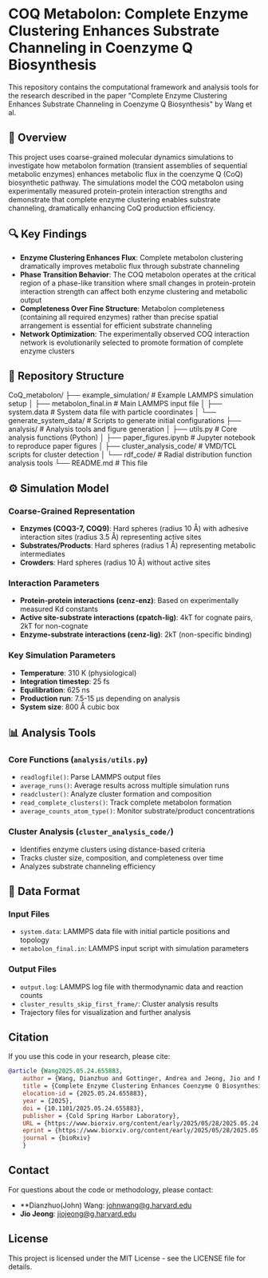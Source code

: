 # COQ Metabolon: Complete Enzyme Clustering Enhances Substrate Channeling in Coenzyme Q Biosynthesis

This repository contains the computational framework and analysis tools for the research described in the paper "Complete Enzyme Clustering Enhances Substrate Channeling in Coenzyme Q Biosynthesis" by Wang et al.

## 📖 Overview

This project uses coarse-grained molecular dynamics simulations to investigate how metabolon formation (transient assemblies of sequential metabolic enzymes) enhances metabolic flux in the coenzyme Q (CoQ) biosynthetic pathway. The simulations model the COQ metabolon using experimentally measured protein-protein interaction strengths and demonstrate that complete enzyme clustering enables substrate channeling, dramatically enhancing CoQ production efficiency.

## 🔍 Key Findings

- **Enzyme Clustering Enhances Flux**: Complete metabolon clustering dramatically improves metabolic flux through substrate channeling
- **Phase Transition Behavior**: The COQ metabolon operates at the critical region of a phase-like transition where small changes in protein-protein interaction strength can affect both enzyme clustering and metabolic output
- **Completeness Over Fine Structure**: Metabolon completeness (containing all required enzymes) rather than precise spatial arrangement is essential for efficient substrate channeling
- **Network Optimization**: The experimentally observed COQ interaction network is evolutionarily selected to promote formation of complete enzyme clusters

## 📁 Repository Structure
CoQ_metabolon/
├── example_simulation/          # Example LAMMPS simulation setup
│   ├── metabolon_final.in       # Main LAMMPS input file
│   ├── system.data              # System data file with particle coordinates
│   └── generate_system_data/   # Scripts to generate initial configurations
├── analysis/                    # Analysis tools and figure generation
│   ├── utils.py                 # Core analysis functions (Python)
│   ├── paper_figures.ipynb     # Jupyter notebook to reproduce paper figures
│   ├── cluster_analysis_code/  # VMD/TCL scripts for cluster detection
│   └── rdf_code/                # Radial distribution function analysis tools
└── README.md                    # This file


## ⚙️ Simulation Model

### Coarse-Grained Representation
- **Enzymes (COQ3-7, COQ9)**: Hard spheres (radius 10 Å) with adhesive interaction sites (radius 3.5 Å) representing active sites
- **Substrates/Products**: Hard spheres (radius 1 Å) representing metabolic intermediates
- **Crowders**: Hard spheres (radius 10 Å) without active sites

### Interaction Parameters
- **Protein-protein interactions (εenz-enz)**: Based on experimentally measured Kd constants
- **Active site-substrate interactions (εpatch-lig)**: 4kT for cognate pairs, 2kT for non-cognate
- **Enzyme-substrate interactions (εenz-lig)**: 2kT (non-specific binding)

### Key Simulation Parameters
- **Temperature**: 310 K (physiological)
- **Integration timestep**: 25 fs
- **Equilibration**: 625 ns
- **Production run**: 7.5-15 μs depending on analysis
- **System size**: 800 Å cubic box

## 📊 Analysis Tools

### Core Functions (`analysis/utils.py`)
- `readlogfile()`: Parse LAMMPS output files
- `average_runs()`: Average results across multiple simulation runs
- `readcluster()`: Analyze cluster formation and composition
- `read_complete_clusters()`: Track complete metabolon formation
- `average_counts_atom_type()`: Monitor substrate/product concentrations

### Cluster Analysis (`cluster_analysis_code/`)
- Identifies enzyme clusters using distance-based criteria
- Tracks cluster size, composition, and completeness over time
- Analyzes substrate channeling efficiency

## 📂 Data Format

### Input Files
- `system.data`: LAMMPS data file with initial particle positions and topology
- `metabolon_final.in`: LAMMPS input script with simulation parameters

### Output Files
- `output.log`: LAMMPS log file with thermodynamic data and reaction counts
- `cluster_results_skip_first_frame/`: Cluster analysis results
- Trajectory files for visualization and further analysis

## Citation

If you use this code in your research, please cite:
```bibtex
@article {Wang2025.05.24.655883,
	author = {Wang, Dianzhuo and Gottinger, Andrea and Jeong, Jio and Nicoll, Callum R. and Liu, Junlang and Kadav, Tereza and Cecchini, Domiziana and Malatesta, Marco and Heck, Albert J.R. and Mattevi, Andrea and Shakhnovich, Eugene},
	title = {Complete Enzyme Clustering Enhances Coenzyme Q Biosynthesis via Substrate Channeling},
	elocation-id = {2025.05.24.655883},
	year = {2025},
	doi = {10.1101/2025.05.24.655883},
	publisher = {Cold Spring Harbor Laboratory},
	URL = {https://www.biorxiv.org/content/early/2025/05/28/2025.05.24.655883},
	eprint = {https://www.biorxiv.org/content/early/2025/05/28/2025.05.24.655883.full.pdf},
	journal = {bioRxiv}
    }
```
## Contact

For questions about the code or methodology, please contact:
- **Dianzhuo(John) Wang: johnwang@g.harvard.edu
- **Jio Jeong**: jiojeong@g.harvard.edu 

## License

This project is licensed under the MIT License - see the LICENSE file for details.